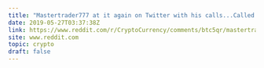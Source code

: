 ```yaml
---
title: "Mastertrader777 at it again on Twitter with his calls...Called it right before the pop - mins before...."
date: 2019-05-27T03:37:38Z
link: https://www.reddit.com/r/CryptoCurrency/comments/btc5qr/mastertrader777_at_it_again_on_twitter_with_his/?utm_medium=RSS&utm_source=hune
site: www.reddit.com
topic: crypto
draft: false
---
```

